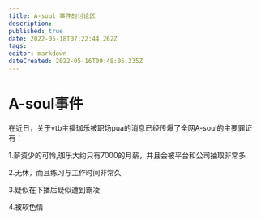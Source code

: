 ```yaml
---
title: A-soul 事件的讨论区
description: 
published: true
date: 2022-05-18T07:22:44.262Z
tags: 
editor: markdown
dateCreated: 2022-05-16T09:48:05.235Z
---
```


# A-soul事件
在近日，关于vtb主播珈乐被职场pua的消息已经传爆了全网A-soul的主要罪证有：

1.薪资少的可怜,珈乐大约只有7000的月薪，并且会被平台和公司抽取非常多

2.无休，而且练习与工作时间非常久

3.疑似在下播后疑似遭到霸凌

4.被软色情